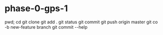 # phase-0-gps-1
pwd;
cd
git clone
git add .
git status
git commit
git push origin master
git co -b new-feature branch
git commit --help